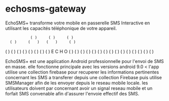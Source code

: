 # echosms-gateway
EchoSMS+ transforme votre mobile en passerelle SMS Interactive en utilisant les capacités téléphonique de votre appareil.




               ( )     ( )     ( )
      ( )     (   )   (   )     ( )
   (   )   (     )   (     )   (   )
(     )   (       ) (       )   (     )
   E       C       H       O
(     )   (       ) (       )   (     )
   (   )   (     )   (     )   (   )
      ( )     (   )   (   )     ( )
               ( )     ( )     ( )



               
EchoSMS+ est une application Android professionnelle pour l'envoi de SMS en masse. elle fonctionne principale avec les versions
android 9.0 < l'app utilise une collection firebase pour recuperer les informations pertinentes concernant les SMS a transferer 
depuis une collection Firebase puis utilise SMSManager afin de les envoyer depuis le reseau mobile locale. les utilisateurs doivent
par concernant avoir un signal reseau mobile et un forfait SMS convenable afin d'assurer l'envoie effectif des SMS.

